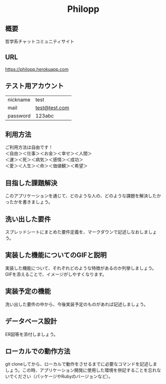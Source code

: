 <h1 align="center">
Philopp
</h1>

## 概要

哲学系チャットコミュニティサイト

## URL
https://philopp.herokuapp.com

## テスト用アカウント

|               |                 |
| ------------- | --------------- |
| nickname      | test            |
| mail          | test@test.com   |
| password      | 123abc          |

## 利用方法

ご利用方法は自由です！<br>
＜自由＞＜仕事＞＜お金＞＜幸せ＞＜人間＞<br>
＜運＞＜死＞＜病気＞＜感情＞＜成功＞<br>
＜愛＞＜人生＞＜命＞＜価値観＞＜希望＞<br>


## 目指した課題解決

このアプリケーションを通じて、どのような人の、どのような課題を解決したかったかを書きましょう。

## 洗い出した要件

スプレッドシートにまとめた要件定義を、マークダウンで記述しなおしましょう。

## 実装した機能についてのGIFと説明

実装した機能について、それぞれどのような特徴があるのか列挙しましょう。GIFを添えることで、イメージがしやすくなります。

## 実装予定の機能

洗い出した要件の中から、今後実装予定のものがあれば記述しましょう。

## データベース設計

ER図等を添付しましょう。

## ローカルでの動作方法

git cloneしてから、ローカルで動作をさせるまでに必要なコマンドを記述しましょう。この時、アプリケーション開発に使用した環境を併記することを忘れないでください（パッケージやRubyのバージョンなど）。